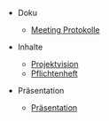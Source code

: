 * Doku
  * [Meeting Protokolle](src/doku/team.md)  

* Inhalte
  * [Projektvision](src/doku/projektvision.md)
  * [Pflichtenheft](src/doku/pflichtenheft.md)
    
* Präsentation
    * <a href="src/praesentation/praesentation.html">Präsentation</a>

